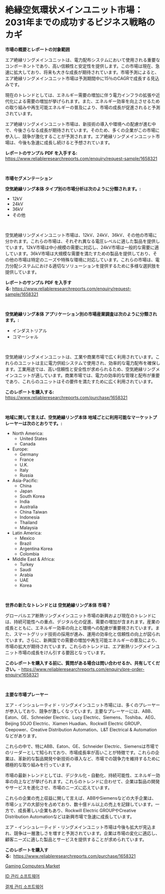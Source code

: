 <p><h1>絶縁空気環状メインユニット市場：2031年までの成功するビジネス戦略のカギ</h1></p><p><strong>市場の概要とレポートの対象範囲</strong></p>
<p><p>エア絶縁リングメインユニットは、電力配布システムにおいて使用される重要なコンポーネントであり、高い信頼性と安定性を提供します。この市場は現在、急速に拡大しており、将来も大きな成長が期待されています。市場予測によると、エア絶縁リングメインユニット市場は予測期間中に15％のCAGRで成長する見込みです。</p><p>現在のトレンドとしては、エネルギー需要の増加に伴う電力インフラの拡張や近代化による需要の増加が挙げられます。また、エネルギー効率を向上させるための取り組みや再生可能エネルギーの普及により、市場の成長が促進されると予測されています。</p><p>エア絶縁リングメインユニット市場は、新技術の導入や環境への配慮が進む中で、今後さらなる成長が期待されています。そのため、多くの企業がこの市場に参入し、競争が激化することが予測されます。エア絶縁リングメインユニット市場は、今後も急速に成長し続けると予想されています。</p></p>
<p><strong>レポートのサンプル PDF を入手する:</strong> <a href="https://www.reliableresearchreports.com/enquiry/request-sample/1658321">https://www.reliableresearchreports.com/enquiry/request-sample/1658321</a></p>
<p>&nbsp;</p>
<p><strong>市場セグメンテーション</strong></p>
<p><strong>空気絶縁リング本体 タイプ別の市場分析は次のように分類されます。:</strong></p>
<p><ul><li>12kV</li><li>24kV</li><li>36kV</li><li>その他</li></ul></p>
<p>&nbsp;</p>
<p><p>空気絶縁リングメインユニット市場は、12kV、24kV、36kV、その他の市場に分かれます。これらの市場は、それぞれ異なる電圧レベルに適した製品を提供しています。12kV市場は中小規模の需要に対応し、24kV市場は一般的な需要に適しています。36kV市場は大規模な需要を満たすための製品を提供しており、その他の市場は特定のニーズや特殊な環境に対応しています。これらの市場は、電力分配システムにおける適切なソリューションを提供するために多様な選択肢を提供しています。</p></p>
<p><strong>レポートのサンプル PDF を入手する:</strong>&nbsp;<a href="https://www.reliableresearchreports.com/enquiry/request-sample/1658321">https://www.reliableresearchreports.com/enquiry/request-sample/1658321</a></p>
<p>&nbsp;</p>
<p><strong> 空気絶縁リング本体 アプリケーション別の市場産業調査は次のように分類されます。:</strong></p>
<p><ul><li>インダストリアル</li><li>コマーシャル</li></ul></p>
<p>&nbsp;</p>
<p><p>空気絶縁リングメインユニットは、工業や商業市場で広く利用されています。これらのユニットは主に電力供給システムで使用され、効率的な電力配布を確保します。工業用途では、高い信頼性と安全性が求められるため、空気絶縁リングメインユニットが適しています。商業市場では、電力の効率的な管理と配布が重要であり、これらのユニットはその要件を満たすために広く利用されています。</p></p>
<p><strong>このレポートを購入する:</strong>&nbsp; <a href="https://www.reliableresearchreports.com/purchase/1658321">https://www.reliableresearchreports.com/purchase/1658321</a></p>
<p>&nbsp;</p>
<p><strong>地域に関して言えば、空気絶縁リング本体 地域ごとに利用可能なマーケットプレーヤーは次のとおりです。:</strong></p>
<p><ul>
    <li>
        North America:
        <ul>
            <li>United States</li>
            <li>Canada</li>
        </ul>
    </li>
    <li>
        Europe:
        <ul>
            <li>Germany</li>
            <li>France</li>
            <li>U.K.</li>
            <li>Italy</li>
            <li>Russia</li>
        </ul>
    </li>
    <li>
        Asia-Pacific:
        <ul>
            <li>China</li>
            <li>Japan</li>
            <li>South Korea</li>
            <li>India</li>
            <li>Australia</li>
            <li>China Taiwan</li>
            <li>Indonesia</li>
            <li>Thailand</li>
            <li>Malaysia</li>
        </ul>
    </li>
    <li>
        Latin America:
        <ul>
            <li>Mexico</li>
            <li>Brazil</li>
            <li>Argentina Korea</li>
            <li>Colombia</li>
        </ul>
    </li>
    <li>
        Middle East & Africa:
        <ul>
            <li>Turkey</li>
            <li>Saudi</li>
            <li>Arabia</li>
            <li>UAE</li>
            <li>Korea</li>
        </ul>
    </li>
    </ul></p>
<p>&nbsp;</p>
<p><strong>世界の新たなトレンドとは 空気絶縁リング本体 市場？</strong></p>
<p><p>グローバルエア断熱リングメインユニット市場の新興および現在のトレンドには、持続可能性への重点、デジタル化の促進、需要の増加が含まれます。産業の成長とともに、エネルギー効率の向上と環境への配慮が重要視されています。また、スマートグリッド技術の採用が進み、運用の効率化と信頼性の向上が図られています。さらに、新興国での需要の増加や再生可能エネルギーの普及により、市場の拡大が期待されています。これらのトレンドは、エア断熱リングメインユニット市場の成長をけん引する要因となっています。</p></p>
<p><strong>このレポートを購入する前に、質問がある場合は問い合わせるか、共有してください。</strong>- <a href="https://www.reliableresearchreports.com/enquiry/pre-order-enquiry/1658321">https://www.reliableresearchreports.com/enquiry/pre-order-enquiry/1658321</a></p>
<p>&nbsp;</p>
<p><strong>主要な市場プレーヤー</strong></p>
<p><p>エア・インシュレーティド・リングメインユニット市場には、多くのプレーヤーが参入しており、競争が激しくなっています。主要なプレーヤーには、ABB、Eaton、GE、Schneider Electric、Lucy Electric、Siemens、Toshiba、AEG、Beijing SOJO Electric、Xiamen Huadian、Rockwill Electric GROUP、Ceepower、Creative Distribution Automation、L&T Electrical & Automationなどがあります。</p><p>これらの中で、特にABB、Eaton、GE、Schneider Electric、Siemensは市場でのリーダーとして知られており、市場成長率が高いことが特徴です。これらの企業は、革新的な製品開発や新技術の導入など、市場での競争力を維持するために積極的な取り組みを行っています。</p><p>市場の最新トレンドとしては、デジタル化・自動化、持続可能性、エネルギー効率の向上などが挙げられます。これらのトレンドに合わせて、企業は製品の開発やサービスを進化させ、市場のニーズに応えています。</p><p>これらの企業の売上収益に関して言えば、ABBやSiemensなどの大手企業は、市場シェアの大部分を占めており、数十億ドル以上の売上を記録しています。一方で、成長著しい企業もあり、Rockwill Electric GROUPやCreative Distribution Automationなどは新興市場で急速に成長しています。</p><p>エア・インシュレーティド・リングメインユニット市場は今後も拡大が見込まれ、競争は一層激しさを増すと予測されています。企業は市場の変化に適応し、顧客ニーズに適した製品とサービスを提供することが求められています。</p></p>
<p><strong>このレポートを購入する:</strong>&nbsp;&nbsp;<a href="https://www.reliableresearchreports.com/purchase/1658321">https://www.reliableresearchreports.com/purchase/1658321</a></p>
<p><p><a href="https://github.com/Airanohannonzb68e5pb53oc1/Market-Research-Report-List-1/blob/main/gaming-computers-market.md">Gaming Computers Market</a></p><p><a href="https://github.com/TimmyMann6767/Market-Research-Report-List-1/blob/main/821880411509.md">ID 관리 소프트웨어</a></p><p><a href="https://github.com/JeromeRtyau89966/Market-Research-Report-List-1/blob/main/704250511510.md">결제 관리 소프트웨어</a></p></p>